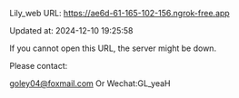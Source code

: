 Lily_web URL: https://ae6d-61-165-102-156.ngrok-free.app

Updated at: 2024-12-10 19:25:58

If you cannot open this URL, the server might be down.

Please contact: 

goley04@foxmail.com Or Wechat:GL_yeaH